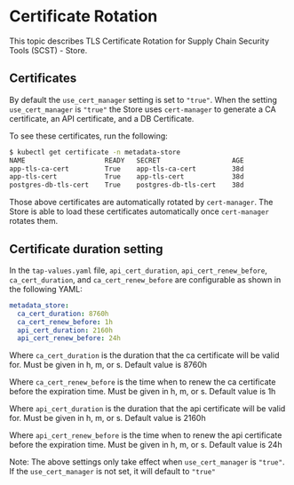# Certificate Rotation

This topic describes TLS Certificate Rotation for Supply Chain Security Tools (SCST) - Store.

## Certificates

By default the `use_cert_manager` setting is set to `"true"`.
When the setting `use_cert_manager` is `"true"` the Store uses `cert-manager` to generate a CA certificate, an API certificate, and a DB Certificate.

To see these certificates, run the following:

```bash
$ kubectl get certificate -n metadata-store
NAME                    READY   SECRET                  AGE
app-tls-ca-cert         True    app-tls-ca-cert         38d
app-tls-cert            True    app-tls-cert            38d
postgres-db-tls-cert    True    postgres-db-tls-cert    38d
```

Those above certificates are automatically rotated by `cert-manager`.
The Store is able to load these certificates automatically once `cert-manager` rotates them.

## Certificate duration setting
 
In the `tap-values.yaml` file, `api_cert_duration`, `api_cert_renew_before`, `ca_cert_duration`, and `ca_cert_renew_before`  are configurable as shown in the following YAML:

```yaml
metadata_store:
  ca_cert_duration: 8760h
  ca_cert_renew_before: 1h
  api_cert_duration: 2160h
  api_cert_renew_before: 24h
```

Where `ca_cert_duration` is the duration that the ca certificate will be valid for. Must be given in h, m, or s. Default value is 8760h

Where `ca_cert_renew_before` is the time when to renew the ca certificate before the expiration time. Must be given in h, m, or s. Default value is 1h

Where `api_cert_duration` is the duration that the api certificate will be valid for. Must be given in h, m, or s. Default value is 2160h

Where `api_cert_renew_before` is the time when to renew the api certificate before the expiration time. Must be given in h, m, or s. Default value is 24h

Note: The above settings only take effect when `use_cert_manager` is `"true"`. If the `use_cert_manager` is not set, it will default to `"true"`

